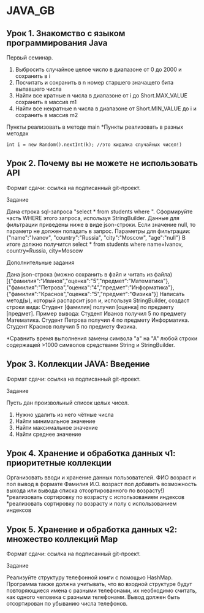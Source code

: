 # JAVA_GB

## Урок 1. Знакомство с языком программирования Java
Первый семинар.
1. Выбросить случайное целое число в диапазоне от 0 до 2000 и сохранить в i
2. Посчитать и сохранить в n номер старшего значащего бита выпавшего числа
3. Найти все кратные n числа в диапазоне от i до Short.MAX_VALUE сохранить в массив m1
4. Найти все некратные n числа в диапазоне от Short.MIN_VALUE до i и сохранить в массив m2

Пункты реализовать в методе main
*Пункты реализовать в разных методах

`int i = new Random().nextInt(k); //это кидалка случайных чисел!)`


## Урок 2. Почему вы не можете не использовать API
Формат сдачи: ссылка на подписанный git-проект.

Задание

Дана строка sql-запроса "select * from students where ". Сформируйте часть WHERE этого запроса, используя StringBuilder. Данные для фильтрации приведены ниже в виде json-строки.
Если значение null, то параметр не должен попадать в запрос.
Параметры для фильтрации: {"name":"Ivanov", "country":"Russia", "city":"Moscow", "age":"null"}
В итоге должно получится select * from students where name=Ivanov, country=Russia, city=Moscow

Дополнительные задания

Дана json-строка (можно сохранить в файл и читать из файла)
[{"фамилия":"Иванов","оценка":"5","предмет":"Математика"},{"фамилия":"Петрова","оценка":"4","предмет":"Информатика"},{"фамилия":"Краснов","оценка":"5","предмет":"Физика"}]
Написать метод(ы), который распарсит json и, используя StringBuilder, создаст строки вида: Студент [фамилия] получил [оценка] по предмету [предмет].
Пример вывода:
Студент Иванов получил 5 по предмету Математика.
Студент Петрова получил 4 по предмету Информатика.
Студент Краснов получил 5 по предмету Физика.

*Сравнить время выполнения замены символа "а" на "А" любой строки содержащей >1000 символов средствами String и StringBuilder.

## Урок 3. Коллекции JAVA: Введение
Формат сдачи: ссылка на подписанный git-проект.

Задание

Пусть дан произвольный список целых чисел.

1) Нужно удалить из него чётные числа
2) Найти минимальное значение
3) Найти максимальное значение
4) Найти среднее значение

## Урок 4. Хранение и обработка данных ч1: приоритетные коллекции

Организовать вводи и хранение данных пользователей. ФИО возраст и пол
вывод в формате Фамилия И.О. возраст пол
добавить возможность выхода или вывода списка отсортированного по возрасту!)
*реализовать сортировку по возрасту с использованием индексов
*реализовать сортировку по возрасту и полу с использованием индексов

## Урок 5. Хранение и обработка данных ч2: множество коллекций Map
Формат сдачи: ссылка на подписанный git-проект.

Задание

Реализуйте структуру телефонной книги с помощью HashMap.
Программа также должна учитывать, что во входной структуре будут повторяющиеся имена с разными телефонами, их необходимо считать, как одного человека с разными телефонами. Вывод должен быть отсортирован по убыванию числа телефонов.